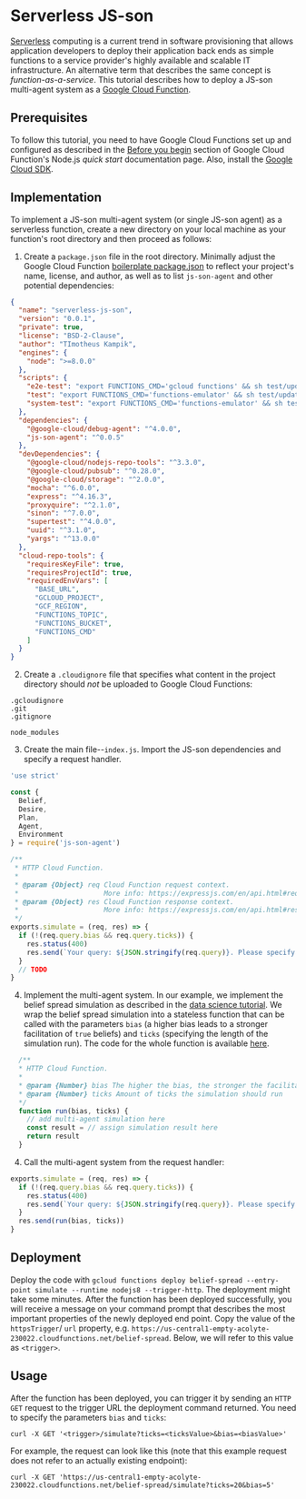 # Serverless JS-son

[Serverless](https://en.wikipedia.org/wiki/Serverless_computing) computing is a current trend in software provisioning that allows application developers to deploy their application back ends as simple functions to a service provider's highly available and scalable IT infrastructure.
An alternative term that describes the same concept is *function-as-a-service*.
This tutorial describes how to deploy a JS-son multi-agent system as a [Google Cloud Function](https://cloud.google.com/functions/).

## Prerequisites
To follow this tutorial, you need to have Google Cloud Functions set up and configured as described in the [Before you begin](https://cloud.google.com/functions/docs/quickstart-nodejs#before-you-begin) section of Google Cloud Function's Node.js *quick start* documentation page.
Also, install the [Google Cloud SDK](https://cloud.google.com/sdk/).

## Implementation
To implement a JS-son multi-agent system (or single JS-son agent) as a serverless function, create a new directory on your local machine as your function's root directory and then proceed as follows:

1. Create a ``package.json`` file in the root directory. Minimally adjust the Google Cloud Function [boilerplate package.json](https://github.com/GoogleCloudPlatform/nodejs-docs-samples/blob/master/functions/helloworld/package.json) to reflect your project's name, license, and author, as well as to list ``js-son-agent`` and other potential dependencies:

  ```JSON
  {
    "name": "serverless-js-son",
    "version": "0.0.1",
    "private": true,
    "license": "BSD-2-Clause",
    "author": "TImotheus Kampik",
    "engines": {
      "node": ">=8.0.0"
    },
    "scripts": {
      "e2e-test": "export FUNCTIONS_CMD='gcloud functions' && sh test/updateFunctions.sh && BASE_URL=\"https://$GCP_REGION-$GCLOUD_PROJECT.cloudfunctions.net/\" mocha test/*.test.js --timeout=60000 --exit",
      "test": "export FUNCTIONS_CMD='functions-emulator' && sh test/updateFunctions.sh && export BASE_URL=\"http://localhost:8010/$GCLOUD_PROJECT/$GCF_REGION\" && mocha test/*.test.js --timeout=60000 --exit",
      "system-test": "export FUNCTIONS_CMD='functions-emulator' && sh test/updateFunctions.sh && export BASE_URL=\"http://localhost:8010/$GCLOUD_PROJECT/$GCF_REGION\" && mocha test/*.test.js --timeout=60000 --exit"
    },
    "dependencies": {
      "@google-cloud/debug-agent": "^4.0.0",
      "js-son-agent": "^0.0.5"
    },
    "devDependencies": {
      "@google-cloud/nodejs-repo-tools": "^3.3.0",
      "@google-cloud/pubsub": "^0.28.0",
      "@google-cloud/storage": "^2.0.0",
      "mocha": "^6.0.0",
      "express": "^4.16.3",
      "proxyquire": "^2.1.0",
      "sinon": "^7.0.0",
      "supertest": "^4.0.0",
      "uuid": "^3.1.0",
      "yargs": "^13.0.0"
    },
    "cloud-repo-tools": {
      "requiresKeyFile": true,
      "requiresProjectId": true,
      "requiredEnvVars": [
        "BASE_URL",
        "GCLOUD_PROJECT",
        "GCF_REGION",
        "FUNCTIONS_TOPIC",
        "FUNCTIONS_BUCKET",
        "FUNCTIONS_CMD"
      ]
    }
  }
  ```

2. Create a ``.cloudignore`` file that specifies what content in the project directory should *not* be uploaded to Google Cloud Functions:

  ```
  .gcloudignore
  .git
  .gitignore

  node_modules
  ```

3. Create the main file--``index.js``. Import the JS-son dependencies and specify a request handler.

  ```JavaScript
  'use strict'

  const {
    Belief,
    Desire,
    Plan,
    Agent,
    Environment
  } = require('js-son-agent')

  /**
   * HTTP Cloud Function.
   *
   * @param {Object} req Cloud Function request context.
   *                     More info: https://expressjs.com/en/api.html#req
   * @param {Object} res Cloud Function response context.
   *                     More info: https://expressjs.com/en/api.html#res
   */
  exports.simulate = (req, res) => {
    if (!(req.query.bias && req.query.ticks)) {
      res.status(400)
      res.send(`Your query: ${JSON.stringify(req.query)}. Please specify bias and number of ticks`)
    }
    // TODO
  }
  ```

4. Implement the multi-agent system. 
   In our example, we implement the belief spread simulation as described in the [data science tutorial](./jupyter/JS-son_Data_Science_Demo.ipynb).
   We wrap the belief spread simulation into a stateless function that can be called with the parameters ``bias`` (a higher bias leads to a stronger facilitation of ``true`` beliefs) and ``ticks`` (specifying the length of the simulation run). The code for the whole function is available [here](./index.js).

  ```JavaScript
    /**
    * HTTP Cloud Function.
    *
    * @param {Number} bias The higher the bias, the stronger the facilitation of ``true`` announcements
    * @param {Number} ticks Amount of ticks the simulation should run
    */
    function run(bias, ticks) {
      // add multi-agent simulation here
      const result = // assign simulation result here
      return result
    }
  ```


4. Call the multi-agent system from the request handler:


  ```JavaScript
  exports.simulate = (req, res) => {
    if (!(req.query.bias && req.query.ticks)) {
      res.status(400)
      res.send(`Your query: ${JSON.stringify(req.query)}. Please specify bias and number of ticks`)
    }
    res.send(run(bias, ticks))
  }
  ```

## Deployment
Deploy the code with ``gcloud functions deploy belief-spread --entry-point simulate --runtime nodejs8 --trigger-http``.
The deployment might take some minutes.
After the function has been deployed successfully, you will receive a message on your command prompt that describes the most important properties of the newly deployed end point.
Copy the value of the ``httpsTrigger``/ ``url`` property, e.g. ``https://us-central1-empty-acolyte-230022.cloudfunctions.net/belief-spread``.
Below, we will refer to this value as ``<trigger>``.

## Usage
After the function has been deployed, you can trigger it by sending an ``HTTP GET`` request to the trigger URL the deployment command returned.
You need to specify the parameters ``bias`` and ``ticks``:

```
curl -X GET '<trigger>/simulate?ticks=<ticksValue>&bias=<biasValue>'
```

For example, the request can look like this (note that this example request does not refer to an actually existing endpoint):

```
curl -X GET 'https://us-central1-empty-acolyte-230022.cloudfunctions.net/belief-spread/simulate?ticks=20&bias=5'
```

